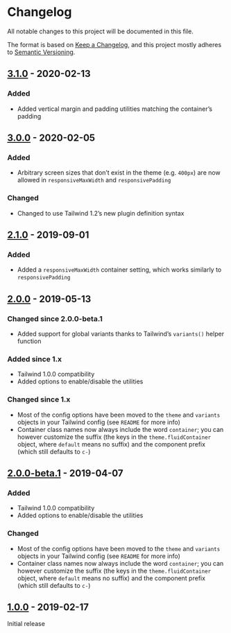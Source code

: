# Changelog

All notable changes to this project will be documented in this file.

The format is based on [Keep a Changelog](https://keepachangelog.com/en/1.0.0/),
and this project mostly adheres to [Semantic Versioning](https://semver.org/spec/v2.0.0.html).

## [3.1.0] - 2020-02-13

### Added
- Added vertical margin and padding utilities matching the container’s padding

## [3.0.0] - 2020-02-05

### Added
- Arbitrary screen sizes that don’t exist in the theme (e.g. `400px`) are now allowed in `responsiveMaxWidth` and `responsivePadding`

### Changed
- Changed to use Tailwind 1.2’s new plugin definition syntax

## [2.1.0] - 2019-09-01

### Added
- Added a `responsiveMaxWidth` container setting, which works similarly to `responsivePadding`

## [2.0.0] - 2019-05-13

### Changed since 2.0.0-beta.1
- Added support for global variants thanks to Tailwind’s `variants()` helper function

### Added since 1.x
- Tailwind 1.0.0 compatibility
- Added options to enable/disable the utilities

### Changed since 1.x
- Most of the config options have been moved to the `theme` and `variants` objects in your Tailwind config (see `README` for more info)
- Container class names now always include the word `container`; you can however customize the suffix (the keys in the `theme.fluidContainer` object, where `default` means no suffix) and the component prefix (which still defaults to `c-`)

## [2.0.0-beta.1] - 2019-04-07

### Added
- Tailwind 1.0.0 compatibility
- Added options to enable/disable the utilities

### Changed
- Most of the config options have been moved to the `theme` and `variants` objects in your Tailwind config (see `README` for more info)
- Container class names now always include the word `container`; you can however customize the suffix (the keys in the `theme.fluidContainer` object, where `default` means no suffix) and the component prefix (which still defaults to `c-`)

## [1.0.0] - 2019-02-17

Initial release

[Unreleased]: https://github.com/benface/tailwindcss-fluid-container/compare/v3.1.0...HEAD
[3.1.0]: https://github.com/benface/tailwindcss-fluid-container/compare/v3.0.0...v3.1.0
[3.0.0]: https://github.com/benface/tailwindcss-fluid-container/compare/v2.1.0...v3.0.0
[2.1.0]: https://github.com/benface/tailwindcss-fluid-container/compare/v2.0.0...v2.1.0
[2.0.0]: https://github.com/benface/tailwindcss-fluid-container/compare/v2.0.0-beta.1...v2.0.0
[2.0.0-beta.1]: https://github.com/benface/tailwindcss-fluid-container/compare/v1.0.0...v2.0.0-beta.1
[1.0.0]: https://github.com/benface/tailwindcss-fluid-container/releases/tag/v1.0.0
